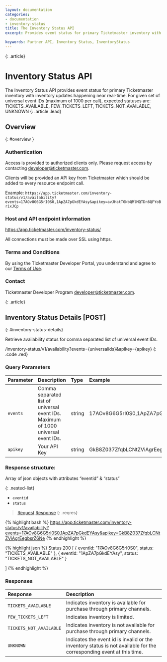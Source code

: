 ```yaml
---
layout: documentation
categories:
- documentation
- inventory-status
title: The Inventory Status API
excerpt: Provides event status for primary Ticketmaster inventory with inventory updates happening near real-time.

keywords: Partner API, Inventory Status, InventoryStatus
---
```


{: .article}
# Inventory Status API

The Inventory Status API provides event status for primary Ticketmaster inventory with inventory updates happening near real-time. For given set of universal event IDs (maximum of 1000 per call), expected statuses are:
                              TICKETS_AVAILABLE,
                              FEW_TICKETS_LEFT,
                              TICKETS_NOT_AVAILABLE,
                              UNKNOWN
{: .article .lead}

## Overview
{: #overview }

### Authentication

Access is provided to authorized clients only.  Please request access by contacting developer@ticketmaster.com.

Clients will be provided an API key from Ticketmaster which should be added to every resource endpoint call.

Example: `https://app.ticketmaster.com/inventory-status/v1/availability?events=17AOv8G6G5rI0S0,1ApZA7pGkdEYAsy&apikey=avJHatT0NbQMlMQTDn6QFYoBrixJCp`

### Host and API endpoint information

https://app.ticketmaster.com/inventory-status/

All connections must be made over SSL using https.

### Terms and Conditions
By using the Ticketmaster Developer Portal, you understand and agree to our [Terms of Use](/support/terms-of-use/partner).

### Contact

Ticketmaster Developer Program [developer@ticketmaster.com](mailto:developer@ticketmaster.com).


{: .article}
## Inventory Status Details  [POST]
{: #inventory-status-details}

Retrieve availability status for comma separated list of universal event IDs.

/inventory-status/v1/availability?events={universalids}&apikey={apikey}
{: .code .red}

### Query Parameters

| Parameter  | Description          | Type              | Example      | Required |
|:-----------|:---------------------|:----------------- |:------------------ |:-------- |
| `events` | Comma separated list of universal event IDs. Maximum of 1000 universal event IDs.     | string            |     17AOv8G6G5rI0S0,1ApZA7pGkdEYAsy           | Yes      |
| `apikey`   | Your API Key         | string            |     GkB8Z037ZfqbLCNtZViAgrEegbsrZ6Ne          | Yes      |

### Response structure:
Array of json objects with attributes “eventid” & “status“

{: .nested-list}

- `eventid`
- `status`

>[Request](#req)
>[Response](#res)
{: .reqres}


{% highlight bash %}
https://app.ticketmaster.com/inventory-status/v1/availability?events=17AOv8G6G5rI0S0,1ApZA7pGkdEYAsy&apikey=GkB8Z037ZfqbLCNtZViAgrEegbsrZ6Ne
{% endhighlight %}

{% highlight json %}
Status 200
[
   	{
   	eventId: "17AOv8G6G5rI0S0",
   	status: "TICKETS_AVAILABLE"
   	},
   	{
   	eventId: "1ApZA7pGkdEYAsy",
   	status: "TICKETS_NOT_AVAILABLE"
   	}

]
{% endhighlight %}

### Responses

| Response  | Description          | 
|:-----------|:---------------------|
| `TICKETS_AVAILABLE`   | Indicates inventory is available for purchase through primary channels.         |
| `FEW_TICKETS_LEFT`   | Indicates inventory is limited.       |
| `TICKETS_NOT_AVAILABLE`   | Indicates inventory is not available for purchase through primary channels.         |
| `UNKNOWN`   | Indicates the event id is invalid or the inventory status is not available for the corresponding event at this time.       |
